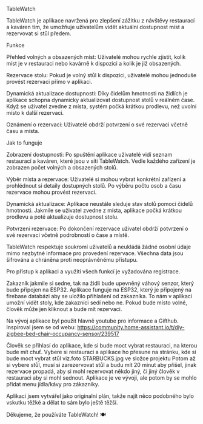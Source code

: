 TableWatch

TableWatch je aplikace navržená pro zlepšení zážitku z návštěvy restaurací a kaváren tím, že umožňuje uživatelům vidět aktuální dostupnost míst a rezervovat si stůl předem.

Funkce

Přehled volných a obsazených míst: Uživatelé mohou rychle zjistit, kolik míst je v restauraci nebo kavárně k dispozici a kolik je již obsazených.

Rezervace stolu: Pokud je volný stůl k dispozici, uživatelé mohou jednoduše provést rezervaci přímo v aplikaci.

Dynamická aktualizace dostupnosti: Díky čidelům hmotnosti na židlích je aplikace schopna dynamicky aktualizovat dostupnost stolů v reálném čase. Když se uživatel zvedne z místa, systém počká krátkou prodlevu, než uvolní místo k další rezervaci.

Oznámení o rezervaci: Uživatelé obdrží potvrzení o své rezervaci včetně času a místa.

Jak to funguje

Zobrazení dostupnosti: Po spuštění aplikace uživatelé vidí seznam restaurací a kaváren, které jsou v síti TableWatch. Vedle každého zařízení je zobrazen počet volných a obsazených stolů.

Výběr místa a rezervace: Uživatelé si mohou vybrat konkrétní zařízení a prohlédnout si detaily dostupných stolů. Po výběru počtu osob a času rezervace mohou provést rezervaci.

Dynamická aktualizace: Aplikace neustále sleduje stav stolů pomocí čidelů hmotnosti. Jakmile se uživatel zvedne z místa, aplikace počká krátkou prodlevu a poté aktualizuje dostupnost stolu.

Potvrzení rezervace: Po dokončení rezervace uživatel obdrží potvrzení o své rezervaci včetně podrobností o čase a místě.

TableWatch respektuje soukromí uživatelů a neukládá žádné osobní údaje mimo nezbytné informace pro provedení rezervace. Všechna data jsou šifrována a chráněna proti neoprávněnému přístupu.

Pro přístup k aplikaci a využití všech funkcí je vyžadována registrace.

Zakazník jakmile si sedne, tak na židli bude upevněný váhový senzor, který bude připojen na ESP32.
Aplikace funguje na ESP32, který je připojený na firebase databázi aby se uložilo přihlašení od zakazníka.
To nám v aplikaci umožní vidět stoly, kde zakazníci sedí nebo ne.
Pokud bude místo volné, člověk může jen kliknout a bude mít rezervaci.

Na vývoj aplikace byl použit hlavně youtube pro informace a Gifthub.
Inspiroval jsem se od webu: https://community.home-assistant.io/t/diy-zigbee-bed-chair-occupancy-sensor/239517

Člověk se přihlasí do aplikace, kde si bude moct vybrat restauraci, na kterou bude mít chuť.
Vybere si restauraci a aplikace ho přesune na stránku, kde si bude moct vybrat stůl viz.foto STARBUCKS.jpg ve složce projektu
Potom až si vybere stůl, musí si zarezervovat stůl a budu mít 20 minut aby přišel, jinak rezervace propadá, aby si mohl rezervovat někdo jiný, či jiný člověk v restauraci aby si mohl sednout.
Aplikace je ve vývoji, ale potom by se mohlo přidat menu jídla/kávy pro zákazníky.

Aplikaci jsem vytvářel jako originalní plán, takže najít něco podobného bylo vskutku těžké a dělat to sám bylo ještě těžší.




Děkujeme, že používáte TableWatch! 🍽️
